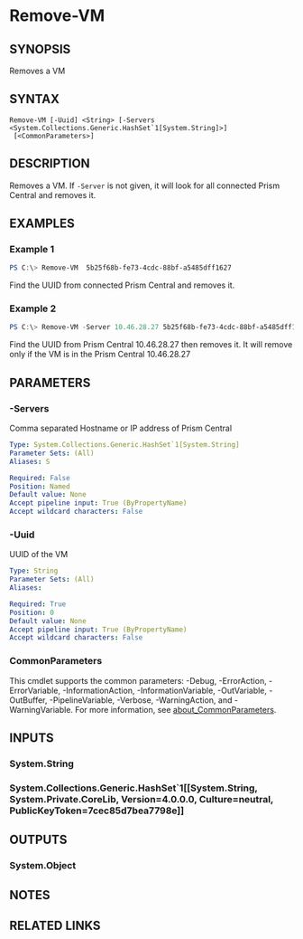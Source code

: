 ﻿---
external help file: Nutanix.Prism.PS.Cmds.dll-Help.xml
Module Name: Nutanix.Prism.PS.Cmds
online version:
schema: 2.0.0
---

# Remove-VM

## SYNOPSIS
Removes a VM

## SYNTAX

```
Remove-VM [-Uuid] <String> [-Servers <System.Collections.Generic.HashSet`1[System.String]>]
 [<CommonParameters>]
```

## DESCRIPTION
Removes a VM. If `-Server` is not given, it will look for all connected Prism Central and removes it.

## EXAMPLES

### Example 1
```powershell
PS C:\> Remove-VM  5b25f68b-fe73-4cdc-88bf-a5485dff1627
```

Find the UUID from connected Prism Central and removes it.

### Example 2
```powershell
PS C:\> Remove-VM -Server 10.46.28.27 5b25f68b-fe73-4cdc-88bf-a5485dff1627
```

Find the UUID from Prism Central 10.46.28.27 then removes it. It will remove only if the VM is in the Prism Central 10.46.28.27

## PARAMETERS

### -Servers
Comma separated Hostname or IP address of Prism Central

```yaml
Type: System.Collections.Generic.HashSet`1[System.String]
Parameter Sets: (All)
Aliases: S

Required: False
Position: Named
Default value: None
Accept pipeline input: True (ByPropertyName)
Accept wildcard characters: False
```

### -Uuid
UUID of the VM

```yaml
Type: String
Parameter Sets: (All)
Aliases:

Required: True
Position: 0
Default value: None
Accept pipeline input: True (ByPropertyName)
Accept wildcard characters: False
```

### CommonParameters
This cmdlet supports the common parameters: -Debug, -ErrorAction, -ErrorVariable, -InformationAction, -InformationVariable, -OutVariable, -OutBuffer, -PipelineVariable, -Verbose, -WarningAction, and -WarningVariable. For more information, see [about_CommonParameters](http://go.microsoft.com/fwlink/?LinkID=113216).

## INPUTS

### System.String
### System.Collections.Generic.HashSet`1[[System.String, System.Private.CoreLib, Version=4.0.0.0, Culture=neutral, PublicKeyToken=7cec85d7bea7798e]]
## OUTPUTS

### System.Object
## NOTES

## RELATED LINKS
